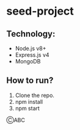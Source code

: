 # seed-project
 
## Technology:

* Node.js v8+
* Express.js v4
* MongoDB 

## How to run?

1. Clone the repo.
2. npm install
3. npm start

&#9400;ABC
